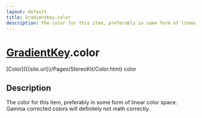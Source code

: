 ```yaml
---
layout: default
title: GradientKey.color
description: The color for this item, preferably in some form of linear color space. Gamma corrected colors will definitely not math correctly.
---
```

# [GradientKey]({{site.url}}/Pages/StereoKit/GradientKey.html).color

<div class='signature' markdown='1'>
[Color]({{site.url}}/Pages/StereoKit/Color.html) color
</div>

## Description
The color for this item, preferably in some form of
linear color space. Gamma corrected colors will definitely not
math correctly.

